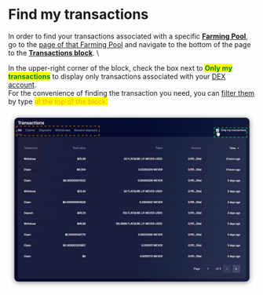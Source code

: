 # Find my transactions

In order to find your transactions associated with a specific [**Farming Pool**](../interface/farming-pools.md), go to the [page of that Farming Pool](../interface/farm-page-user/) and navigate to the bottom of the page to the [**Transactions block**](../interface/farm-page-user/transactions.md). \\

In the upper-right corner of the block, check the box next to <mark style="color:green;">**Only my transactions**</mark> to display only transactions associated with your [DEX account](../../pools/how-to/connect-dex-account.md).\
For the convenience of finding the transaction you need, you can [filter them](../interface/farm-page-user/transactions.md) by type <mark style="color:orange;">at the top of the block.</mark>

![](<../../../.gitbook/assets/image (119).png>)

